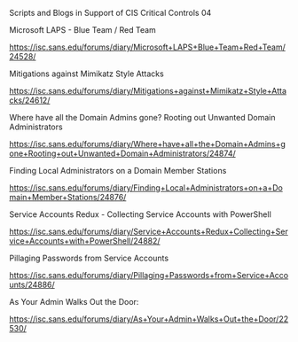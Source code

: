 Scripts and Blogs in Support of CIS Critical Controls 04 

Microsoft LAPS - Blue Team / Red Team

https://isc.sans.edu/forums/diary/Microsoft+LAPS+Blue+Team+Red+Team/24528/

Mitigations against Mimikatz Style Attacks

https://isc.sans.edu/forums/diary/Mitigations+against+Mimikatz+Style+Attacks/24612/

Where have all the Domain Admins gone? Rooting out Unwanted Domain Administrators

https://isc.sans.edu/forums/diary/Where+have+all+the+Domain+Admins+gone+Rooting+out+Unwanted+Domain+Administrators/24874/

Finding Local Administrators on a Domain Member Stations

https://isc.sans.edu/forums/diary/Finding+Local+Administrators+on+a+Domain+Member+Stations/24876/

Service Accounts Redux - Collecting Service Accounts with PowerShell

https://isc.sans.edu/forums/diary/Service+Accounts+Redux+Collecting+Service+Accounts+with+PowerShell/24882/

Pillaging Passwords from Service Accounts

https://isc.sans.edu/forums/diary/Pillaging+Passwords+from+Service+Accounts/24886/

As Your Admin Walks Out the Door:

https://isc.sans.edu/forums/diary/As+Your+Admin+Walks+Out+the+Door/22530/

